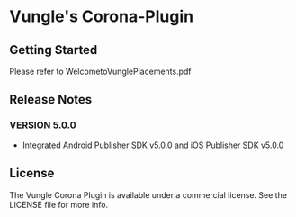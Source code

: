 # Vungle's Corona-Plugin

## Getting Started
Please refer to WelcometoVunglePlacements.pdf

## Release Notes
### VERSION 5.0.0
* Integrated Android Publisher SDK v5.0.0 and iOS Publisher SDK v5.0.0

## License
The Vungle Corona Plugin is available under a commercial license. See the LICENSE file for more info.
